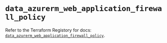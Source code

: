 # `data_azurerm_web_application_firewall_policy`

Refer to the Terraform Registory for docs: [`data_azurerm_web_application_firewall_policy`](https://registry.terraform.io/providers/hashicorp/azurerm/3.63.0/docs/data-sources/web_application_firewall_policy).
